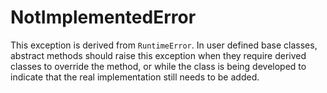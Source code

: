 # NotImplementedError
This exception is derived from `RuntimeError`. In user defined base classes, abstract methods should raise this exception when they require derived classes to override the method, or while the class is being developed to indicate that the real implementation still needs to be added.